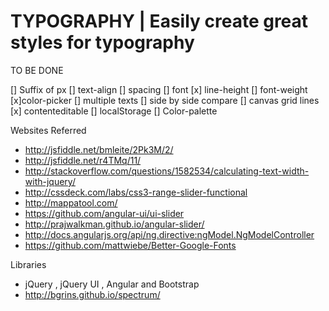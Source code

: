 # TYPOGRAPHY | Easily create great styles for typography

TO BE DONE

[]  Suffix of px
[]  text-align
[]  spacing
[]  font
[x]  line-height
[]  font-weight
[x]color-picker
[]  multiple texts
[]  side by side compare
[]  canvas grid lines
[x]  contenteditable
[]  localStorage
[]  Color-palette

Websites Referred

* http://jsfiddle.net/bmleite/2Pk3M/2/
* http://jsfiddle.net/r4TMq/11/
* http://stackoverflow.com/questions/1582534/calculating-text-width-with-jquery/
* http://cssdeck.com/labs/css3-range-slider-functional
* http://mappatool.com/
* https://github.com/angular-ui/ui-slider
* http://prajwalkman.github.io/angular-slider/
* http://docs.angularjs.org/api/ng.directive:ngModel.NgModelController
* https://github.com/mattwiebe/Better-Google-Fonts

Libraries

* jQuery  , jQuery UI , Angular and Bootstrap
* http://bgrins.github.io/spectrum/
